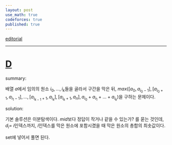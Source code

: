 ```yaml
---
layout: post
use_math: true
codeforces: true
published: true
---
```


[editorial](https://codeforces.com/blog/entry/125300)

---

# [D](https://codeforces.com/contest/1918/problem/D)

summary:

배열 $a$에서 임의의 원소 $i_0, \dots, i_k$들을 골라서 구간을 막은 뒤, $max([a_0, a_{i_0-1}], [a_{i_0+1}, a_{i_1-1}], \dots, [a_{i_{k-1}+1}, a_{i_k}], [a_{i_k+1}, a_n], a_{i_0}+a_{i_1}+\dots+a_{i_k})$을 구하는 문제이다.

solution:

기본 솔루션은 이분탐색이다. $mid$보다 정답이 작거나 같을 수 있는가? 를 묻는 것인데, $d_i=$ $i$인덱스까지, $i$인덱스를 막은 원소에 포함시켰을 때 막은 원소의 총합의 최솟값이다.

set에 넣어서 풀면 된다.

